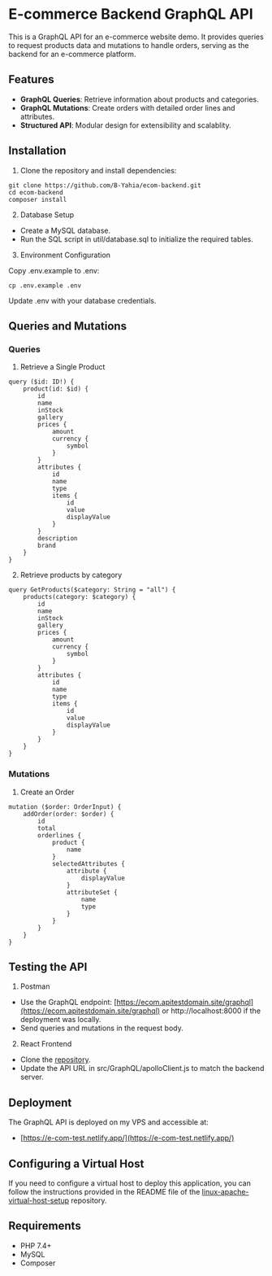 # E-commerce Backend GraphQL API

This is a GraphQL API for an e-commerce website demo. It provides queries to request products data and mutations to handle orders, serving as the backend for an e-commerce platform.

## Features

- **GraphQL Queries**: Retrieve information about products and categories.
- **GraphQL Mutations**: Create orders with detailed order lines and attributes.
- **Structured API**: Modular design for extensibility and scalablity.

## Installation

1. Clone the repository and install dependencies:
```
git clone https://github.com/B-Yahia/ecom-backend.git  
cd ecom-backend  
composer install  
```
2. Database Setup

  - Create a MySQL database.
  - Run the SQL script in util/database.sql to initialize the required tables.

3. Environment Configuration

Copy .env.example to .env:
```
cp .env.example .env  
```
Update .env with your database credentials.

## Queries and Mutations
### Queries
  1. Retrieve a Single Product
```
query ($id: ID!) {
    product(id: $id) {
        id
        name
        inStock
        gallery
        prices {
            amount
            currency {
                symbol
            }
        }
        attributes {
            id
            name
            type
            items {
                id
                value
                displayValue
            }
        }
        description
        brand
    }
}
```
  2. Retrieve products by category
```
query GetProducts($category: String = "all") {
    products(category: $category) {
        id
        name
        inStock
        gallery
        prices {
            amount
            currency {
                symbol
            }
        }
        attributes {
            id
            name
            type
            items {
                id
                value
                displayValue
            }
        }
    }
}

```

### Mutations

  1. Create an Order
```
mutation ($order: OrderInput) {
    addOrder(order: $order) {
        id
        total
        orderlines {
            product {
                name
            }
            selectedAttributes {
                attribute {
                    displayValue
                }
                attributeSet {
                    name
                    type
                }
            }
        }
    }
}
```

## Testing the API

  1. Postman

  - Use the GraphQL endpoint: [https://ecom.apitestdomain.site/graphql](https://ecom.apitestdomain.site/graphql) or http://localhost:8000 if the deployment was locally.
  - Send queries and mutations in the request body.
  
2. React Frontend

  - Clone the [repository](https://github.com/B-Yahia/e-com).
  - Update the API URL in src/GraphQL/apolloClient.js to match the backend server.

## Deployment

The GraphQL API is deployed on my VPS and accessible at: 
  - [https://e-com-test.netlify.app/](https://e-com-test.netlify.app/)

## Configuring a Virtual Host

If you need to configure a virtual host to deploy this application, you can follow the instructions provided in the README file of the [linux-apache-virtual-host-setup](https://github.com/B-Yahia/linux-apache-virtual-host-setup) repository.

## Requirements

  - PHP 7.4+
  - MySQL
  - Composer
